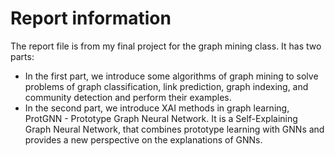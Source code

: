 # Report information
The report file is from my final project for the graph mining class. It has two parts: 
- In the first part, we introduce some algorithms of graph mining to solve problems of graph classification, link prediction, graph indexing, and community detection and perform their examples. 
- In the second part, we introduce XAI methods in graph learning, ProtGNN - Prototype Graph Neural Network. It is a Self-Explaining Graph Neural Network, that combines prototype learning with GNNs and provides a new perspective on the explanations of GNNs.

